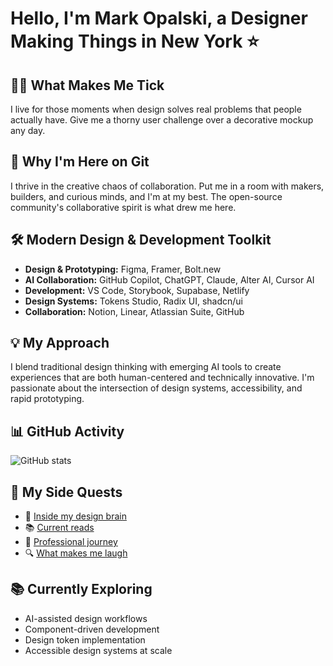 # Hello, I'm Mark Opalski, a Designer Making Things in New York ⭐️

## 🧑‍💻 What Makes Me Tick  
I live for those moments when design solves real problems that people actually have. Give me a thorny user challenge over a decorative mockup any day.

## 🤖 Why I'm Here on Git  
I thrive in the creative chaos of collaboration. Put me in a room with makers, builders, and curious minds, and I'm at my best. The open-source community's collaborative spirit is what drew me here.

## 🛠️ Modern Design & Development Toolkit
- **Design & Prototyping:** Figma, Framer, Bolt.new
- **AI Collaboration:** GitHub Copilot, ChatGPT, Claude, Alter AI, Cursor AI
- **Development:** VS Code, Storybook, Supabase, Netlify
- **Design Systems:** Tokens Studio, Radix UI, shadcn/ui
- **Collaboration:** Notion, Linear, Atlassian Suite, GitHub

## 💡 My Approach
I blend traditional design thinking with emerging AI tools to create experiences that are both human-centered and technically innovative. I'm passionate about the intersection of design systems, accessibility, and rapid prototyping.

## 📊 GitHub Activity
![GitHub stats](https://github-readme-stats.vercel.app/api?username=markopalski&show_icons=true&theme=radical)

## 🔗 My Side Quests
- 🧠 [Inside my design brain](https://markopalski.substack.com/)  
- 📚 [Current reads](https://www.goodreads.com/review/list/4915614?shelf=currently-reading)  
- 📄 [Professional journey](https://www.linkedin.com/in/markopalski/)  
- 🔍 [What makes me laugh](https://giphy.com/montypython)

## 📚 Currently Exploring
- AI-assisted design workflows
- Component-driven development
- Design token implementation
- Accessible design systems at scale


